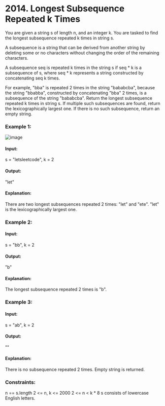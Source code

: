# 2014. Longest Subsequence Repeated k Times
You are given a string s of length n, and an integer k. You are tasked to find the longest subsequence repeated k times in string s.

A subsequence is a string that can be derived from another string by deleting some or no characters without changing the order of the remaining characters.

A subsequence seq is repeated k times in the string s if seq * k is a subsequence of s, where seq * k represents a string constructed by concatenating seq k times.

For example, "bba" is repeated 2 times in the string "bababcba", because the string "bbabba", constructed by concatenating "bba" 2 times, is a subsequence of the string "bababcba".
Return the longest subsequence repeated k times in string s. If multiple such subsequences are found, return the lexicographically largest one. If there is no such subsequence, return an empty string.

### Example 1:
![image](https://github.com/user-attachments/assets/51b1ace5-90d2-4bc1-a95b-8bcbf86063b9)
#### Input:
s = "letsleetcode", k = 2
#### Output:
"let"
#### Explanation: 
There are two longest subsequences repeated 2 times: "let" and "ete".
"let" is the lexicographically largest one.

### Example 2:
#### Input: 
s = "bb", k = 2
#### Output:
"b"
#### Explanation:
The longest subsequence repeated 2 times is "b".

### Example 3:
#### Input:
s = "ab", k = 2
#### Output:
""
#### Explanation: 
There is no subsequence repeated 2 times. Empty string is returned.
 
### Constraints:
n == s.length
2 <= n, k <= 2000
2 <= n < k * 8
s consists of lowercase English letters.

